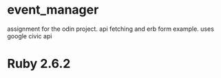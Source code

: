 # event_manager
assignment for the odin project. api fetching and erb form example. uses google civic api

# Ruby 2.6.2

